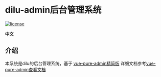 <h1>dilu-admin后台管理系统</h1>

[![license](https://img.shields.io/github/license/pure-admin/vue-pure-admin.svg)](LICENSE)

**中文** 

## 介绍

本系统是dilu的后台管理系统，基于 [vue-pure-admin精简版](https://github.com/pure-admin/pure-admin-thin) 
详细文档参考[vue-pure-admin查看文档](https://yiming_chang.gitee.io/pure-admin-doc)



